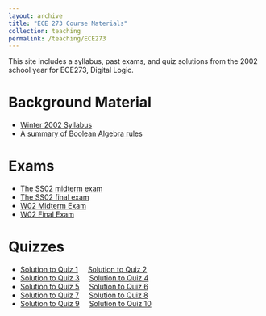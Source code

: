 ```yaml
---
layout: archive
title: "ECE 273 Course Materials"
collection: teaching
permalink: /teaching/ECE273
---
```


This site includes a syllabus, past exams, and quiz solutions from the 2002 school year for ECE273, Digital Logic. 

Background Material
======
* [Winter 2002 Syllabus](./ECE273/w2002.pdf)
* [A summary of Boolean Algebra rules](./ECE273/BooleanAlgebraHandout.pdf)


Exams
======
* [The SS02 midterm exam](./ECE273/MidtermSS02.pdf)
* [The SS02 final exam](./ECE273/FinalSS02.pdf)
* [W02 Midterm Exam](./ECE273/MidtermW02.pdf)
* [W02 Final Exam](./ECE273/FinalW02.pdf)


Quizzes
======
* [Solution to Quiz 1](./ECE273/Quiz1.pdf)&nbsp;&nbsp;&nbsp;&nbsp; [Solution to Quiz 2](./ECE273/Quiz2.pdf)
* [Solution to Quiz 3](./ECE273/Quiz3.pdf)&nbsp;&nbsp;&nbsp;&nbsp; [Solution to Quiz 4](./ECE273/Quiz4.pdf)
* [Solution to Quiz 5](./ECE273/Quiz5.pdf)&nbsp;&nbsp;&nbsp;&nbsp; [Solution to Quiz 6](./ECE273/Quiz6.pdf)
* [Solution to Quiz 7](./ECE273/Quiz7.pdf)&nbsp;&nbsp;&nbsp;&nbsp; [Solution to Quiz 8](./ECE273/Quiz8.pdf)
* [Solution to Quiz 9](./ECE273/Quiz9.pdf)&nbsp;&nbsp;&nbsp;&nbsp; [Solution to Quiz 10](./ECE273/Quiz10.pdf)
